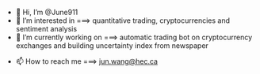 - 👋 Hi, I’m @June911
- 👀 I’m interested in              ===> quantitative trading, cryptocurrencies and sentiment analysis 
- 🌱 I’m currently working on         ===> automatic trading bot on cryptocurrency exchanges and building uncertainty index from newspaper
<!-- - 💞️ I’m looking to collaborate on  ===> Sentometrics -->
- 📫 How to reach me                ===> jun.wang@hec.ca

<!---
June911/June911 is a ✨ special ✨ repository because its `README.md` (this file) appears on your GitHub profile.
You can click the Preview link to take a look at your changes.
--->
